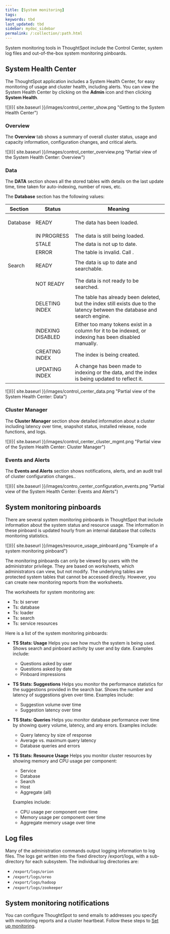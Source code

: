 ```yaml
---
title: [System monitoring]
tags:
keywords: tbd
last_updated: tbd
sidebar: mydoc_sidebar
permalink: /:collection/:path.html
---
```

System monitoring tools in ThoughtSpot include the Control Center, system log files and out-of-the-box system monitoring pinboards.

## System Health Center

The ThoughtSpot application includes a System Health Center, for easy monitoring of usage and cluster health, including alerts. You can view the System Health Center by clicking on the **Admin** icon and then clicking **System Health**.

 ![]({{ site.baseurl }}/images/control_center_show.png "Getting to the System Health Center")


### Overview

The **Overview** tab shows a summary of overall cluster status, usage and capacity information, configuration changes, and critical alerts.

 ![]({{ site.baseurl }}/images/control_center_overview.png "Partial view of the
       System Health Center: Overview")

### Data

The **DATA** section shows all the stored tables with details on the last update time, time taken for auto-indexing, number of rows, etc.

The **Database** section has the following values:

<table>
    <colgroup>
    <col width="15%" />
    <col width="25%" />
    <col width="60%" />
    </colgroup>
    <thead>
       <tr class="header">
        <th>Section</th>
        <th>Status</th>
        <th>Meaning</th>
       </tr>
      </thead>
      <tbody>
       <tr>
        <td>
         <p dir="ltr">Database</p>
        </td>
        <td>
         <p dir="ltr">READY</p>
        </td>
        <td>The data has been loaded.</td>
       </tr>
       <tr>
        <td/>
        <td>IN PROGRESS</td>
        <td>The data is still being loaded.</td>
       </tr>
       <tr>
        <td/>
        <td>STALE</td>
        <td>The data is not up to date.</td>
       </tr>
       <tr>
        <td/>
        <td>ERROR</td>
        <td>The table is invalid. Call <ph
          conref="../../shared/conrefs/company.dita#ReusableComponent_a5g_bmp_34/support_name"
         />.</td>
       </tr>
       <tr>
        <td>Search</td>
        <td>
         <p dir="ltr">READY</p>
        </td>
        <td>The data is up to date and searchable.</td>
       </tr>
       <tr>
        <td/>
        <td>
         <p dir="ltr">NOT READY</p>
        </td>
        <td>The data is not ready to be searched.</td>
       </tr>
       <tr>
        <td/>
        <td>
         <p dir="ltr">DELETING INDEX</p>
        </td>
        <td>The table has already been deleted, but the index still exists due to the latency
         between the database and search engine.</td>
       </tr>
       <tr>
        <td/>
        <td>INDEXING DISABLED</td>
        <td>Either too many tokens exist in a column for it to be indexed, or indexing has been
         disabled manually.</td>
       </tr>
       <tr>
        <td/>
        <td>CREATING INDEX</td>
        <td>The index is being created.</td>
       </tr>
       <tr>
        <td/>
        <td>UPDATING INDEX</td>
        <td>A change has been made to indexing or the data, and the index is being updated to
         reflect it.</td>
       </tr>
       </tbody>
    </table>

 ![]({{ site.baseurl }}/images/control_center_data.png "Partial view of the System Health Center: Data")

### Cluster Manager

The **Cluster Manager** section show detailed information about a cluster including latency over time, snapshot status, installed release, node functions, and logs.

 ![]({{ site.baseurl }}/images/control_center_cluster_mgmt.png "Partial view of the System Health Center: Cluster Manager")

### Events and Alerts

The **Events and Alerts** section shows notifications, alerts, and an audit trail of cluster configuration changes..

 ![]({{ site.baseurl }}/images/contro_center_configuration_events.png "Partial view of the System Health Center: Events and Alerts")

## System monitoring pinboards

There are several system monitoring pinboards in ThoughtSpot that include information about the system status and resource usage. The information in these pinboard is updated hourly from an internal database that collects monitoring statistics.

 ![]({{ site.baseurl }}/images/resource_usage_pinboard.png "Example of a system monitoring pinboard")

The monitoring pinboards can only be viewed by users with the administrator privilege. They are based on worksheets, which administrators can view, but not modify. The underlying tables are protected system tables that cannot be accessed directly. However, you can create new monitoring reports from the worksheets.

The worksheets for system monitoring are:

-   Ts: bi server
-   Ts: database
-   Ts: loader
-   Ts: search
-   Ts: service resources

Here is a list of the system monitoring pinboards:

* **TS Stats: Usage** Helps you see how much the system is being used. Shows search and pinboard activity by user and by date. Examples include:
  -   Questions asked by user
  -   Questions asked by date
  -   Pinboard impressions

* **TS Stats: Suggestions** Helps you monitor the performance statistics for the suggestions provided in the search bar. Shows the number and latency of suggestions given over time. Examples include:
  -   Suggestion volume over time
  -   Suggestion latency over time

- **TS Stats: Queries** Helps you monitor database performance over time by showing query volume, latency, and any errors.  Examples include:
  -   Query latency by size of response
  -   Average vs. maximum query latency
  -   Database queries and errors

- **TS Stats: Resource Usage** Helps you monitor cluster resources by showing memory and CPU usage per component:
  -   Service
  -   Database
  -   Search
  -   Host
  -   Aggregate (all)

  Examples include:

  -   CPU usage per component over time
  -   Memory usage per component over time
  -   Aggregate memory usage over time


## Log files

Many of the administration commands output logging information to log files. The logs get written into the fixed directory /export/logs, with a sub-directory for each subsystem. The individual log directories are:

-   `/export/logs/orion`
-   `/export/logs/oreo`
-   `/export/logs/hadoop`
-   `/export/logs/zookeeper`

## System monitoring notifications

You can configure ThoughtSpot to send emails to addresses you specify with monitoring reports and a cluster heartbeat. Follow these steps to [Set up monitoring](../setup/set_up_monitoring.html#).
